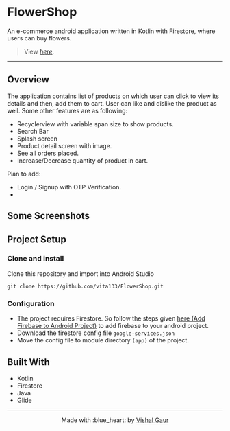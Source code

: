 # FlowerShop
An e-commerce android application written in Kotlin with Firestore, where users can buy flowers. 

> View [_here_](https://github.com/vita133/FlowerShop/tree/master/app/src/main). 
-------------------------------

## Overview
The application contains list of products on which user can click to view its details and then, add them to cart. User can like and dislike the product as well. 
Some other features are as following:
- Recyclerview with variable span size to show products.
- Search Bar
- Splash screen
- Product detail screen with image.
- See all orders placed.
- Increase/Decrease quantity of product in cart.

Plan to add:
- Login / Signup with OTP Verification.
- 
## Some Screenshots


## Project Setup

### Clone and install

Clone this repository and import into Android Studio
```
git clone https://github.com/vita133/FlowerShop.git
```

### Configuration
- The project requires Firestore. So follow the steps given [here (Add Firebase to Android Project)](https://firebase.google.com/docs/android/setup) to add firebase to your android project.
- Download the firestore config file `google-services.json`
- Move the config file to module directory `(app)` of the project.

## Built With
- Kotlin
- Firestore
- Java
- Glide



---

<p align="center"> Made with :blue_heart: by <a href="https://github.com/i-vishi">Vishal Gaur</a></p>
